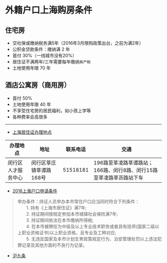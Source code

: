 # 外籍户口上海购房条件

## 住宅房
- 交社保或缴纳税务满5年（2016年3月限购政策出台，之前为满2年）
- 公积金贷款条件：缴纳满 2 年 
- 首付 30%（一线城市没有20%）
- 居住证不满两年/三年需要每年缴纳`房产税`
- 土地使用年限 70 年

## 酒店公寓房（商用房）

- 首付 50%
- 土地使用年限 40 年
- 不享受住宅房的居民福利，如小孩上学等
- 各种费率会高很多

----

- [上海居住证办理地点](http://jzz.xuenew.com/xz/show-118.html)

|办理地点|地址|联系电话|交通|
|---|---|---|---|
|闵行区人才服务中心|闵行区莘庄镇莘谭路168号|51518181|196路至莘凌路莘谭路站；166路、闵行8路、闵行15路至莘凌路莘沥路站下车|

- [2016上海户口申请条件](http://www.shanxiol.com/info/2015-11/17118064.html)

> 申办条件：持证人员申办本市常住户口应当同时符合下列条件：  
　　1. 持有《上海市居住证》满7年;  
　　2. 持证期间按规定参加本市城镇社会保险满7年;  
　　3. 持证期间依法在本市缴纳所得税;  
　　4. 在本市被聘任为中级及以上专业技术职务或者具有技师(国家二级以上职业资格证书)以上职业资格，且专业及工种对应;  
　　5. 无违反国家及本市计划生育政策规定行为、治安管理处罚以上违法犯罪记录及其他方面的不良行为记录。  

- [沪九条](http://baike.baidu.com/link?url=VHPLq1F9pJTwaAleJh5QsyuVJNozikghXizHygdwYizEGSAMU8J8xO2a6FnTJvgs2sHaGvnlLHEYEV1AMxKaOK)